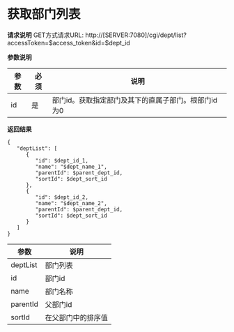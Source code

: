 # 获取部门列表

**请求说明**
GET方式请求URL:
http://[SERVER:7080]/cgi/dept/list?accessToken=$access_token&id=$dept_id

**参数说明**

| 参数 | 必须 | 说明                                                |
| ---- | ---- | --------------------------------------------------- |
| id   | 是   | 部门id。获取指定部门及其下的直属子部门。根部门id为0 |

**返回结果**

```
{
   "deptList": [
      {
         "id": $dept_id_1,
         "name": "$dept_name_1",
         "parentId": $parent_dept_id,
         "sortId": $dept_sort_id
      },
      {
         "id": $dept_id_2,
         "name": "$dept_name_2",
         "parentId": $parent_dept_id,
         "sortId": $dept_sort_id
      }
   ]
}
```

| 参数     | 说明               |
| -------- | ------------------ |
| deptList | 部门列表           |
| id       | 部门id             |
| name     | 部门名称           |
| parentId | 父部门id           |
| sortId   | 在父部门中的排序值 |